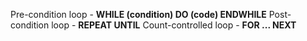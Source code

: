 Pre-condition loop - **WHILE (condition) DO (code) ENDWHILE**
Post-condition loop - **REPEAT UNTIL**
Count-controlled loop - **FOR ... NEXT**
